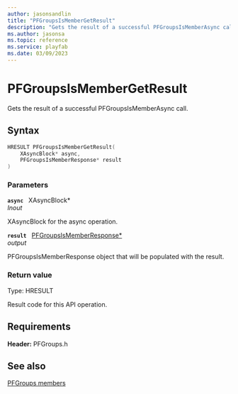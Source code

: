 ```yaml
---
author: jasonsandlin
title: "PFGroupsIsMemberGetResult"
description: "Gets the result of a successful PFGroupsIsMemberAsync call."
ms.author: jasonsa
ms.topic: reference
ms.service: playfab
ms.date: 03/09/2023
---
```


# PFGroupsIsMemberGetResult  

Gets the result of a successful PFGroupsIsMemberAsync call.  

## Syntax  
  
```cpp
HRESULT PFGroupsIsMemberGetResult(  
    XAsyncBlock* async,  
    PFGroupsIsMemberResponse* result  
)  
```  
  
### Parameters  
  
**`async`** &nbsp; XAsyncBlock*  
*_Inout_*  
  
XAsyncBlock for the async operation.  
  
**`result`** &nbsp; [PFGroupsIsMemberResponse*](../../pfgroupstypes/structs/pfgroupsismemberresponse.md)  
*output*  
  
PFGroupsIsMemberResponse object that will be populated with the result.  
  
  
### Return value
Type: HRESULT
  
Result code for this API operation.
  
  
## Requirements  
  
**Header:** PFGroups.h
  
## See also  
[PFGroups members](../pfgroups_members.md)  

  
  
